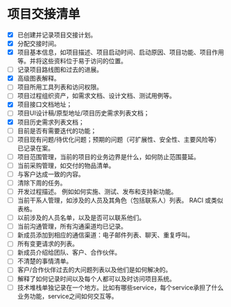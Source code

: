 
# 项目交接清单

- [x] 已创建并记录项目交接计划。
- [x] 分配交接时间。
- [x] 项目基本信息，如项目描述、项目启动时间、启动原因、项目功能、项目作用等。并将这些资料位于易于访问的位置。
- [ ] 记录项目路线图和过去的进展。
- [x] 高级图表解释。
- [ ] 项目所用工具列表和访问权限。
- [ ] 项目过程组织资产，如需求文档、设计文档、测试用例等。
- [x] 项目接口文档地址；
- [ ] 项目UI设计稿/原型地址/项目历史需求列表文档；
- [x] 项目历史需求列表文档；
- [ ] 目前是否有需要迭代的功能；
- [ ] 项目现有问题/待优化问题；预期的问题（可扩展性、安全性、主要风险等）已记录在案。
- [ ] 项目范围管理，当前的项目的业务边界是什么，如何防止范围蔓延。
- [ ] 当前采购管理，如交付的物品清单。
- [ ] 与客户达成一致的内容。
- [ ] 清除下周的任务。
- [ ] 开发过程描述。 例如如何实施、测试、发布和支持新功能。
- [ ] 当前干系人管理，如涉及的人员及其角色（包括联系人）列表。 RACI 或类似表格。
- [ ] 以前涉及的人员名单，以及是否可以联系他们。
- [ ] 当前沟通管理，所有沟通渠道均已记录。
- [ ] 新成员添加到相应的通信渠道：电子邮件列表、聊天、重复呼叫。
- [ ] 所有变更请求的列表。
- [ ] 新成员介绍给团队、客户、合作伙伴。
- [ ] 不清楚的事情清单。
- [ ] 客户/合作伙伴过去的大问题列表以及他们是如何解决的。
- [ ] 解释了如何记录时间以及每个人都可以及时访问项目系统。
- [ ] 技术堆栈单独记录在一个地方。比如有哪些service，每个service承担了什么业务功能，service之间如何交互等。
